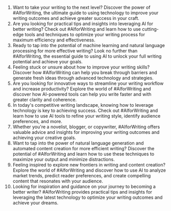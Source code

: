 1. Want to take your writing to the next level? Discover the power of #AIforWriting, the ultimate guide to using technology to improve your writing outcomes and achieve greater success in your craft.
2. Are you looking for practical tips and insights into leveraging AI for better writing? Check out #AIforWriting and learn how to use cutting-edge tools and techniques to optimize your writing process for maximum efficiency and effectiveness.
3. Ready to tap into the potential of machine learning and natural language processing for more effective writing? Look no further than #AIforWriting, the essential guide to using AI to unlock your full writing potential and achieve your goals.
4. Feeling stuck or unsure about how to improve your writing skills? Discover how #AIforWriting can help you break through barriers and generate fresh ideas through advanced technology and strategies.
5. Are you looking for innovative ways to streamline your writing workflow and increase productivity? Explore the world of #AIforWriting and discover how AI-powered tools can help you write faster and with greater clarity and coherence.
6. In today's competitive writing landscape, knowing how to leverage technology is key to achieving success. Check out #AIforWriting and learn how to use AI tools to refine your writing style, identify audience preferences, and more.
7. Whether you're a novelist, blogger, or copywriter, #AIforWriting offers valuable advice and insights for improving your writing outcomes and achieving your creative goals.
8. Want to tap into the power of natural language generation and automated content creation for more efficient writing? Discover the potential of #AIforWriting and learn how to use these techniques to maximize your output and minimize distractions.
9. Feeling inspired to explore new frontiers in writing and content creation? Explore the world of #AIforWriting and discover how to use AI to analyze market trends, predict reader preferences, and create compelling content that resonates with your audience.
10. Looking for inspiration and guidance on your journey to becoming a better writer? #AIforWriting provides practical tips and insights for leveraging the latest technology to optimize your writing outcomes and achieve your dreams.

